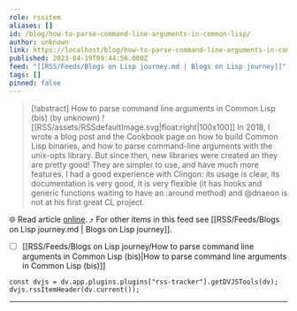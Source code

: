 ```yaml
---
role: rssitem
aliases: []
id: /blog/how-to-parse-command-line-arguments-in-common-lisp/
author: unknown
link: https://localhost/blog/how-to-parse-command-line-arguments-in-common-lisp/
published: 2023-04-19T09:44:56.000Z
feed: "[[RSS/Feeds/Blogs on Lisp journey.md | Blogs on Lisp journey]]"
tags: []
pinned: false
---
```


> [!abstract] How to parse command line arguments in Common Lisp (bis) (by unknown)
> ![[RSS/assets/RSSdefaultImage.svg|float:right|100x100]] In 2018, I wrote a blog post and the Cookbook page on how to build Common Lisp binaries, and how to parse command-line arguments with the unix-opts library. But since then, new libraries were created an they are pretty good! They are simpler to use, and have much more features. I had a good experience with Clingon: its usage is clear, its documentation is very good, it is very flexible (it has hooks and generic functions waiting to have an :around method) and @dnaeon is not at his first great CL project.

🌐 Read article [online](https://localhost/blog/how-to-parse-command-line-arguments-in-common-lisp/). ⤴ For other items in this feed see [[RSS/Feeds/Blogs on Lisp journey.md | Blogs on Lisp journey]].

- [ ] [[RSS/Feeds/Blogs on Lisp journey/How to parse command line arguments in Common Lisp (bis)|How to parse command line arguments in Common Lisp (bis)]]

~~~dataviewjs
const dvjs = dv.app.plugins.plugins["rss-tracker"].getDVJSTools(dv);
dvjs.rssItemHeader(dv.current());
~~~

- - -

